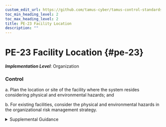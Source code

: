 ```yaml
---
custom_edit_url: https://github.com/tamus-cyber/tamus-control-standards/tree/main/content/tamus.edu/TAMUS_profile.yaml
toc_min_heading_level: 2
toc_max_heading_level: 2
title: PE-23 Facility Location
description: ""
---
```


# PE-23 Facility Location {#pe-23}

_**Implementation Level**_: Organization

### Control



a. Plan the location or site of the facility where the system resides considering physical and environmental hazards; and

b. For existing facilities, consider the physical and environmental hazards in the organizational risk management strategy.


<details><summary>Supplemental Guidance</summary>Physical and environmental hazards include floods, fires, tornadoes, earthquakes, hurricanes, terrorism, vandalism, an electromagnetic pulse, electrical interference, and other forms of incoming electromagnetic radiation. The location of system components within the facility is addressed in [PE-18](/catalog/pe/pe-18).</details>
